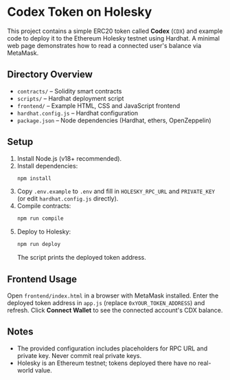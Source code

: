 # Codex Token on Holesky

This project contains a simple ERC20 token called **Codex** (`CDX`) and example code to deploy it to the Ethereum Holesky testnet using Hardhat. A minimal web page demonstrates how to read a connected user's balance via MetaMask.

## Directory Overview

- `contracts/` – Solidity smart contracts
- `scripts/` – Hardhat deployment script
- `frontend/` – Example HTML, CSS and JavaScript frontend
- `hardhat.config.js` – Hardhat configuration
- `package.json` – Node dependencies (Hardhat, ethers, OpenZeppelin)

## Setup

1. Install Node.js (v18+ recommended).
2. Install dependencies:
   ```bash
   npm install
   ```
3. Copy `.env.example` to `.env` and fill in `HOLESKY_RPC_URL` and `PRIVATE_KEY` (or edit `hardhat.config.js` directly).
4. Compile contracts:
   ```bash
   npm run compile
   ```
5. Deploy to Holesky:
   ```bash
   npm run deploy
   ```
   The script prints the deployed token address.

## Frontend Usage

Open `frontend/index.html` in a browser with MetaMask installed. Enter the deployed token address in `app.js` (replace `0xYOUR_TOKEN_ADDRESS`) and refresh. Click **Connect Wallet** to see the connected account's CDX balance.

## Notes

- The provided configuration includes placeholders for RPC URL and private key. Never commit real private keys.
- Holesky is an Ethereum testnet; tokens deployed there have no real-world value.
